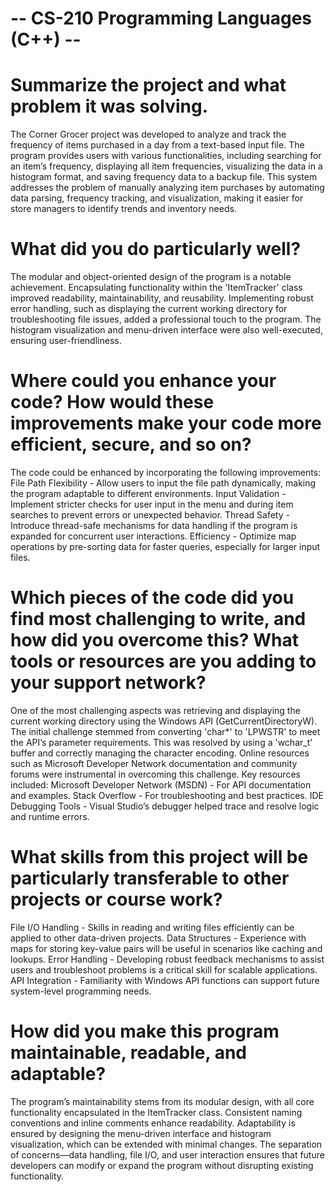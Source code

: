 # -- CS-210 Programming Languages (C++) --



# Summarize the project and what problem it was solving.

The Corner Grocer project was developed to analyze and track the frequency of items purchased in a day from a text-based input file. The program provides users with various functionalities, including searching for an item’s frequency, displaying all item frequencies, visualizing the data in a histogram format, and saving frequency data to a backup file. This system addresses the problem of manually analyzing item purchases by automating data parsing, frequency tracking, and visualization, making it easier for store managers to identify trends and inventory needs.





# What did you do particularly well?

The modular and object-oriented design of the program is a notable achievement. Encapsulating functionality within the 'ItemTracker' class improved readability, maintainability, and reusability. Implementing robust error handling, such as displaying the current working directory for troubleshooting file issues, added a professional touch to the program. The histogram visualization and menu-driven interface were also well-executed, ensuring user-friendliness.





# Where could you enhance your code? How would these improvements make your code more efficient, secure, and so on?

The code could be enhanced by incorporating the following improvements:
        File Path Flexibility - Allow users to input the file path dynamically, making the program adaptable to different environments.
        Input Validation - Implement stricter checks for user input in the menu and during item searches to prevent errors or unexpected behavior.
        Thread Safety - Introduce thread-safe mechanisms for data handling if the program is expanded for concurrent user interactions.
        Efficiency - Optimize map operations by pre-sorting data for faster queries, especially for larger input files.





# Which pieces of the code did you find most challenging to write, and how did you overcome this? What tools or resources are you adding to your support network?

One of the most challenging aspects was retrieving and displaying the current working directory using the Windows API (GetCurrentDirectoryW). The initial challenge stemmed from converting 'char*' to 'LPWSTR' to meet the API’s parameter requirements. This was resolved by using a 'wchar_t' buffer and correctly managing the character encoding. Online resources such as Microsoft Developer Network documentation and community forums were instrumental in overcoming this challenge. 
Key resources included:
        Microsoft Developer Network (MSDN) - For API documentation and examples.
        Stack Overflow - For troubleshooting and best practices.
        IDE Debugging Tools - Visual Studio’s debugger helped trace and resolve logic and runtime errors.





# What skills from this project will be particularly transferable to other projects or course work?

File I/O Handling - Skills in reading and writing files efficiently can be applied to other data-driven projects.
Data Structures - Experience with maps for storing key-value pairs will be useful in scenarios like caching and lookups.
Error Handling - Developing robust feedback mechanisms to assist users and troubleshoot problems is a critical skill for scalable applications.
API Integration - Familiarity with Windows API functions can support future system-level programming needs.





# How did you make this program maintainable, readable, and adaptable?

The program’s maintainability stems from its modular design, with all core functionality encapsulated in the ItemTracker class. Consistent naming conventions and inline comments enhance readability. Adaptability is ensured by designing the menu-driven interface and histogram visualization, which can be extended with minimal changes. The separation of concerns—data handling, file I/O, and user interaction ensures that future developers can modify or expand the program without disrupting existing functionality.
